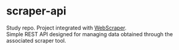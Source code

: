 # scraper-api
Study repo. Project integrated with [WebScraper](https://github.com/Serinolli/RedditScraper). <br>
Simple REST API designed for managing data obtained through the associated scraper tool.
